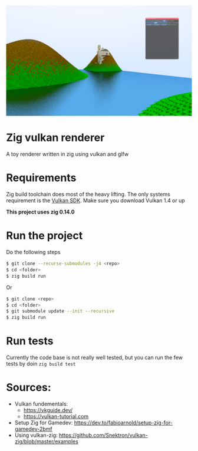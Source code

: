 
 ![frame capture](screenshot.png)

# Zig vulkan renderer

A toy renderer written in zig using vulkan and glfw

# Requirements

Zig build toolchain does most of the heavy lifting. The only systems
requirement is the [Vulkan SDK](https://www.lunarg.com/vulkan-sdk/). 
Make sure you download Vulkan 1.4 or up

**This project uses zig 0.14.0**

# Run the project

Do the following steps 
```bash
$ git clone --recurse-submodules -j4 <repo>
$ cd <folder>
$ zig build run
```

Or

```bash
$ git clone <repo>
$ cd <folder>
$ git submodule update --init --recursive
$ zig build run
```

# Run tests 

Currently the code base is not really well tested, but you can run the few tests by doin ``zig build test``

# Sources:

* Vulkan fundementals: 
  * https://vkguide.dev/
  * https://vulkan-tutorial.com
* Setup Zig for Gamedev: https://dev.to/fabioarnold/setup-zig-for-gamedev-2bmf 
* Using vulkan-zig: https://github.com/Snektron/vulkan-zig/blob/master/examples
